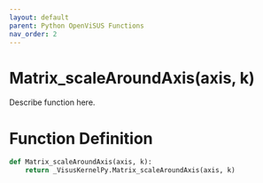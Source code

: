 ```yaml
---
layout: default
parent: Python OpenViSUS Functions
nav_order: 2
---
```


# Matrix_scaleAroundAxis(axis, k)

Describe function here.

# Function Definition

```python
def Matrix_scaleAroundAxis(axis, k):
    return _VisusKernelPy.Matrix_scaleAroundAxis(axis, k)

```